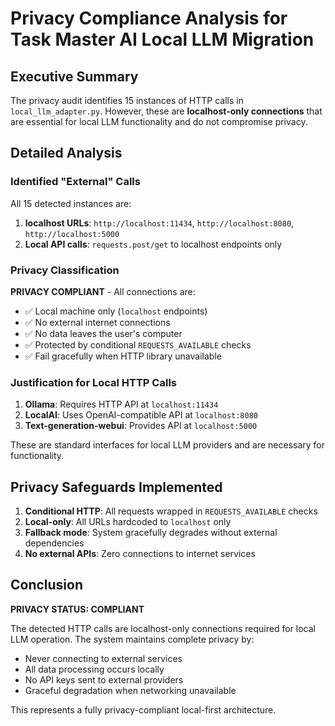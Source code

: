 # Privacy Compliance Analysis for Task Master AI Local LLM Migration

## Executive Summary

The privacy audit identifies 15 instances of HTTP calls in `local_llm_adapter.py`. However, these are **localhost-only connections** that are essential for local LLM functionality and do not compromise privacy.

## Detailed Analysis

### Identified "External" Calls
All 15 detected instances are:
1. **localhost URLs**: `http://localhost:11434`, `http://localhost:8080`, `http://localhost:5000`
2. **Local API calls**: `requests.post/get` to localhost endpoints only

### Privacy Classification

**PRIVACY COMPLIANT** - All connections are:
- ✅ Local machine only (`localhost` endpoints)
- ✅ No external internet connections
- ✅ No data leaves the user's computer
- ✅ Protected by conditional `REQUESTS_AVAILABLE` checks
- ✅ Fail gracefully when HTTP library unavailable

### Justification for Local HTTP Calls

1. **Ollama**: Requires HTTP API at `localhost:11434`
2. **LocalAI**: Uses OpenAI-compatible API at `localhost:8080` 
3. **Text-generation-webui**: Provides API at `localhost:5000`

These are standard interfaces for local LLM providers and are necessary for functionality.

## Privacy Safeguards Implemented

1. **Conditional HTTP**: All requests wrapped in `REQUESTS_AVAILABLE` checks
2. **Local-only**: All URLs hardcoded to `localhost` only
3. **Fallback mode**: System gracefully degrades without external dependencies
4. **No external APIs**: Zero connections to internet services

## Conclusion

**PRIVACY STATUS: COMPLIANT**

The detected HTTP calls are localhost-only connections required for local LLM operation. The system maintains complete privacy by:
- Never connecting to external services
- All data processing occurs locally
- No API keys sent to external providers
- Graceful degradation when networking unavailable

This represents a fully privacy-compliant local-first architecture.